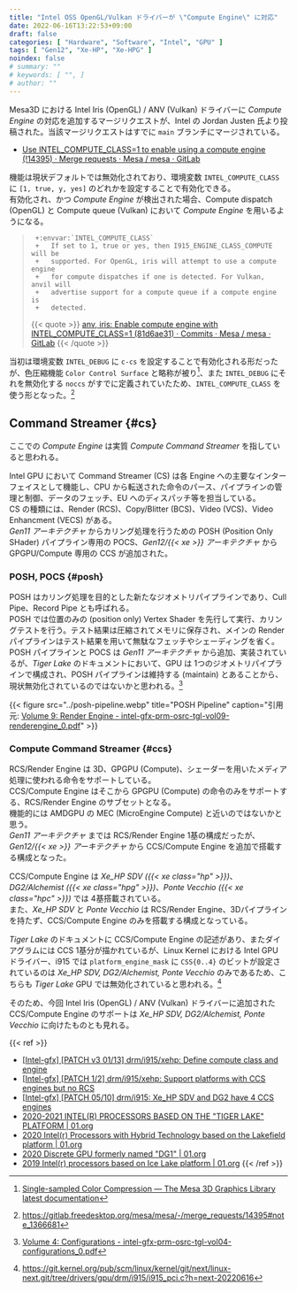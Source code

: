 ```yaml
---
title: "Intel OSS OpenGL/Vulkan ドライバーが \"Compute Engine\" に対応"
date: 2022-06-16T13:22:53+09:00
draft: false
categories: [ "Hardware", "Software", "Intel", "GPU" ]
tags: [ "Gen12", "Xe-HP", "Xe-HPG" ]
noindex: false
# summary: ""
# keywords: [ "", ]
# author: ""
---
```


Mesa3D における Intel Iris (OpenGL) / ANV (Vulkan) ドライバーに *Compute Engine* の対応を追加するマージリクエストが、Intel の Jordan Justen 氏より投稿された。当該マージリクエストはすでに `main` ブランチにマージされている。  

 * [Use INTEL_COMPUTE_CLASS=1 to enable using a compute engine (!14395) · Merge requests · Mesa / mesa · GitLab](https://gitlab.freedesktop.org/mesa/mesa/-/merge_requests/14395)

機能は現状デフォルトでは無効化されており、環境変数 `INTEL_COMPUTE_CLASS` に `[1, true, y, yes]` のどれかを設定することで有効化できる。  
有効化され、かつ *Compute Engine* が検出された場合、Compute dispatch (OpenGL) と Compute queue (Vulkan) において *Compute Engine* を用いるようになる。  

 > 		+:envvar:`INTEL_COMPUTE_CLASS`
 > 		+   If set to 1, true or yes, then I915_ENGINE_CLASS_COMPUTE will be
 > 		+   supported. For OpenGL, iris will attempt to use a compute engine
 > 		+   for compute dispatches if one is detected. For Vulkan, anvil will
 > 		+   advertise support for a compute queue if a compute engine is
 > 		+   detected.
 >
 > {{< quote >}} [anv, iris: Enable compute engine with INTEL_COMPUTE_CLASS=1 (81d6ae31) · Commits · Mesa / mesa · GitLab](https://gitlab.freedesktop.org/mesa/mesa/-/commit/81d6ae31d6f18d6fd2894a8b6dfe4323eea797f9) {{< /quote >}}

当初は環境変数 `INTEL_DEBUG` に `c-cs` を設定することで有効化される形だったが、色圧縮機能 `Color Control Surface` と略称が被り[^color-control-surface]、また `INTEL_DEBUG` にそれを無効化する `noccs` がすでに定義されていたため、`INTEL_COMPUTE_CLASS` を使う形となった。[^ref-comment-1]  

[^color-control-surface]: [Single-sampled Color Compression — The Mesa 3D Graphics Library latest documentation](https://docs.mesa3d.org/isl/ccs.html)
[^ref-comment-1]: <https://gitlab.freedesktop.org/mesa/mesa/-/merge_requests/14395#note_1366681>

## Command Streamer {#cs}
ここでの *Compute Engine* は実質 *Compute Command Streamer* を指していると思われる。  

Intel GPU において Command Streamer (CS) は各 Engine への主要なインターフェイスとして機能し、CPU から転送された命令のパース、パイプラインの管理と制御、データのフェッチ、EU へのディスパッチ等を担当している。  
CS の種類には、Render (RCS)、Copy/Blitter (BCS)、Video (VCS)、Video Enhancment (VECS) がある。  
*Gen11 アーキテクチャ* からカリング処理を行うための POSH (Position Only SHader) パイプライン専用の POCS、*Gen12/{{< xe >}} アーキテクチャ* から GPGPU/Compute 専用の CCS が追加された。  

### POSH, POCS {#posh}
POSH はカリング処理を目的とした新たなジオメトリパイプラインであり、Cull Pipe、Record Pipe とも呼ばれる。  
POSH では位置のみの (position only) Vertex Shader を先行して実行、カリングテストを行う。テスト結果は圧縮されてメモリに保存され、メインの Render パイプラインはテスト結果を用いて無駄なフェッチやシェーディングを省く。  
POSH パイプラインと POCS は *Gen11 アーキテクチャ* から追加、実装されているが、*Tiger Lake* のドキュメントにおいて、GPU は 1つのジオメトリパイプラインで構成され、POSH パイプラインは維持する (maintain) とあることから、現状無効化されているのではないかと思われる。[^tgl-configuration]  

[^tgl-configuration]: [Volume 4: Configurations - intel-gfx-prm-osrc-tgl-vol04-configurations_0.pdf](https://01.org/sites/default/files/documentation/intel-gfx-prm-osrc-tgl-vol04-configurations_0.pdf)

{{< figure src="../posh-pipeline.webp" title="POSH Pipeline" caption="引用元: [Volume 9: Render Engine - intel-gfx-prm-osrc-tgl-vol09-renderengine_0.pdf](https://01.org/sites/default/files/documentation/intel-gfx-prm-osrc-tgl-vol09-renderengine_0.pdf)" >}}

### Compute Command Streamer {#ccs}
RCS/Render Engine は 3D、GPGPU (Compute)、シェーダーを用いたメディア処理に使われる命令をサポートしている。  
CCS/Compute Engine はそこから GPGPU (Compute) の命令のみをサポートする、RCS/Render Engine のサブセットとなる。  
機能的には AMDGPU の MEC (MicroEngine Compute) と近いのではないかと思う。  
*Gen11 アーキテクチャ* までは RCS/Render Engine 1基の構成だったが、*Gen12/{{< xe >}} アーキテクチャ* から CCS/Compute Engine を追加で搭載する構成となった。  

CCS/Compute Engine は *Xe_HP SDV ({{< xe class="hp" >}})*、*DG2/Alchemist ({{< xe class="hpg" >}})*、*Ponte Vecchio ({{< xe class="hpc" >}})* では 4基搭載されている。  
また、*Xe_HP SDV* と *Ponte Vecchio* は RCS/Render Engine、3Dパイプラインを持たず、CCS/Compute Engine のみを搭載する構成となっている。  

*Tiger Lake* のドキュメントに CCS/Compute Engine の記述があり、またダイアグラムには CCS 1基分が描かれているが、Linux Kernel における Intel GPU ドライバー、i915 では `platform_engine_mask` に `CSS{0..4}` のビットが設定されているのは *Xe_HP SDV, DG2/Alchemist, Ponte Vecchio* のみであるため、こちらも *Tiger Lake* GPU では無効化されていると思われる。[^engine-mask]  

そのため、今回 Intel Iris (OpenGL) / ANV (Vulkan) ドライバーに追加された CCS/Compute Engine のサポートは *Xe_HP SDV, DG2/Alchemist, Ponte Vecchio* に向けたものとも見れる。  

[^engine-mask]: <https://git.kernel.org/pub/scm/linux/kernel/git/next/linux-next.git/tree/drivers/gpu/drm/i915/i915_pci.c?h=next-20220616>

{{< ref >}}
 * [[Intel-gfx] [PATCH v3 01/13] drm/i915/xehp: Define compute class and engine](https://lists.freedesktop.org/archives/intel-gfx/2022-March/291525.html)
 * [[Intel-gfx] [PATCH 1/2] drm/i915/xehp: Support platforms with CCS engines but no RCS](https://lists.freedesktop.org/archives/intel-gfx/2022-March/291770.html)
 * [[Intel-gfx] [PATCH 05/10] drm/i915: Xe_HP SDV and DG2 have 4 CCS engines](https://lists.freedesktop.org/archives/intel-gfx/2022-April/295662.html)
 * [2020-2021 INTEL(R) PROCESSORS BASED ON THE "TIGER LAKE" PLATFORM | 01.org](https://01.org/node/37295)
 * [2020 Intel(r) Processors with Hybrid Technology based on the Lakefield platform | 01.org](https://01.org/node/37196)
 * [2020 Discrete GPU formerly named "DG1" | 01.org](https://01.org/node/37109)
 * [2019 Intel(r) processors based on Ice Lake platform | 01.org](https://01.org/linuxgraphics/hardware-specification-prms/2019-intelr-processors-based-ice-lake-platform)
{{< /ref >}}
